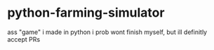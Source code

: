 # python-farming-simulator
ass "game" i made in python i prob wont finish myself, but ill definitly accept PRs
